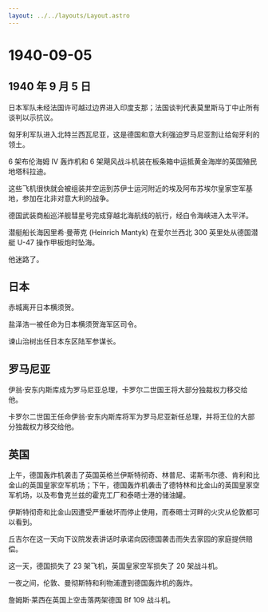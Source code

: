 ```yaml
---
layout: ../../layouts/Layout.astro
---
```


# 1940-09-05

## 1940 年 9 月 5 日

日本军队未经法国许可越过边界进入印度支那；法国谈判代表莫里斯马丁中止所有谈判以示抗议。

匈牙利军队进入北特兰西瓦尼亚，这是德国和意大利强迫罗马尼亚割让给匈牙利的领土。

6 架布伦海姆 IV 轰炸机和 6
架飓风战斗机装在板条箱中运抵黄金海岸的英国殖民地塔科拉迪。

这些飞机很快就会被组装并空运到苏伊士运河附近的埃及阿布苏埃尔皇家空军基地，参加在北非对意大利的战争。

德国武装商船巡洋舰彗星号完成穿越北海航线的航行，经白令海峡进入太平洋。

潜艇船长海因里希·曼蒂克 (Heinrich Mantyk) 在爱尔兰西北 300
英里处从德国潜艇 U-47 操作甲板炮时坠海。

他迷路了。

## 日本

赤城离开日本横须贺。

盐泽浩一被任命为日本横须贺海军区司令。

谏山治树出任日本东区陆军参谋长。

## 罗马尼亚

伊翁·安东内斯库成为罗马尼亚总理，卡罗尔二世国王将大部分独裁权力移交给他。

卡罗尔二世国王任命伊翁·安东内斯库将军为罗马尼亚新任总理，并将王位的大部分独裁权力移交给他。

## 英国

上午，德国轰炸机袭击了英国英格兰伊斯特彻奇、林普尼、诺斯韦尔德、肯利和比金山的英国皇家空军机场；下午，德国轰炸机袭击了德特林和比金山的英国皇家空军机场，以及布鲁克兰兹的霍克工厂和泰晤士港的储油罐。

伊斯特彻奇和比金山因遭受严重破坏而停止使用，而泰晤士河畔的火灾从伦敦都可以看到。

丘吉尔在这一天向下议院发表讲话时承诺向因德国袭击而失去家园的家庭提供赔偿。

这一天，德国损失了 23 架飞机，英国皇家空军损失了 20 架战斗机。

一夜之间，伦敦、曼彻斯特和利物浦遭到德国轰炸机的轰炸。

詹姆斯·莱西在英国上空击落两架德国 Bf 109 战斗机。